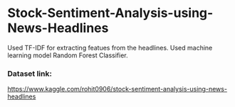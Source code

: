 # Stock-Sentiment-Analysis-using-News-Headlines
Used TF-IDF for extracting featues from the headlines. Used machine learning model Random Forest Classifier. 


### Dataset link:
https://www.kaggle.com/rohit0906/stock-sentiment-analysis-using-news-headlines
